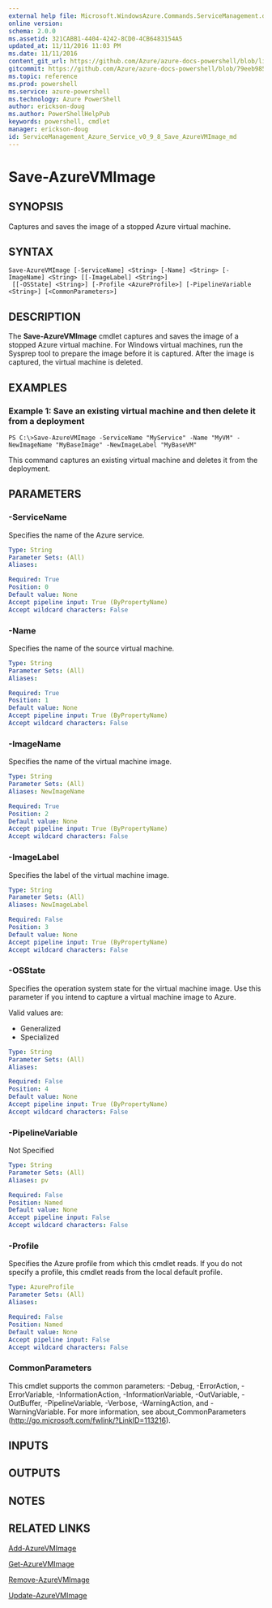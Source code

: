 ```yaml
---
external help file: Microsoft.WindowsAzure.Commands.ServiceManagement.dll-Help.xml
online version: 
schema: 2.0.0
ms.assetid: 321CABB1-4404-4242-8CD0-4CB6483154A5
updated_at: 11/11/2016 11:03 PM
ms.date: 11/11/2016
content_git_url: https://github.com/Azure/azure-docs-powershell/blob/live/azureps-cmdlets-docs/ServiceManagement/Azure.Service/v0.9.8/Save-AzureVMImage.md
gitcommit: https://github.com/Azure/azure-docs-powershell/blob/79eeb985ea480979357fb4695832a0c3d29a48bf/azureps-cmdlets-docs/ServiceManagement/Azure.Service/v0.9.8/Save-AzureVMImage.md
ms.topic: reference
ms.prod: powershell
ms.service: azure-powershell
ms.technology: Azure PowerShell
author: erickson-doug
ms.author: PowerShellHelpPub
keywords: powershell, cmdlet
manager: erickson-doug
id: ServiceManagement_Azure_Service_v0_9_8_Save_AzureVMImage_md
---
```


# Save-AzureVMImage

## SYNOPSIS
Captures and saves the image of a stopped Azure virtual machine.

## SYNTAX

```
Save-AzureVMImage [-ServiceName] <String> [-Name] <String> [-ImageName] <String> [[-ImageLabel] <String>]
 [[-OSState] <String>] [-Profile <AzureProfile>] [-PipelineVariable <String>] [<CommonParameters>]
```

## DESCRIPTION
The **Save-AzureVMImage** cmdlet captures and saves the image of a stopped Azure virtual machine.
For Windows virtual machines, run the Sysprep tool to prepare the image before it is captured.
After the image is captured, the virtual machine is deleted.

## EXAMPLES

### Example 1: Save an existing virtual machine and then delete it from a deployment
```
PS C:\>Save-AzureVMImage -ServiceName "MyService" -Name "MyVM" -NewImageName "MyBaseImage" -NewImageLabel "MyBaseVM"
```

This command captures an existing virtual machine and deletes it from the deployment.

## PARAMETERS

### -ServiceName
Specifies the name of the Azure service.

```yaml
Type: String
Parameter Sets: (All)
Aliases: 

Required: True
Position: 0
Default value: None
Accept pipeline input: True (ByPropertyName)
Accept wildcard characters: False
```

### -Name
Specifies the name of the source virtual machine.

```yaml
Type: String
Parameter Sets: (All)
Aliases: 

Required: True
Position: 1
Default value: None
Accept pipeline input: True (ByPropertyName)
Accept wildcard characters: False
```

### -ImageName
Specifies the name of the virtual machine image.

```yaml
Type: String
Parameter Sets: (All)
Aliases: NewImageName

Required: True
Position: 2
Default value: None
Accept pipeline input: True (ByPropertyName)
Accept wildcard characters: False
```

### -ImageLabel
Specifies the label of the virtual machine image.

```yaml
Type: String
Parameter Sets: (All)
Aliases: NewImageLabel

Required: False
Position: 3
Default value: None
Accept pipeline input: True (ByPropertyName)
Accept wildcard characters: False
```

### -OSState
Specifies the operation system state for the virtual machine image.
Use this parameter if you intend to capture a virtual machine image to Azure.

Valid values are:

- Generalized
- Specialized

```yaml
Type: String
Parameter Sets: (All)
Aliases: 

Required: False
Position: 4
Default value: None
Accept pipeline input: True (ByPropertyName)
Accept wildcard characters: False
```

### -PipelineVariable
Not Specified

```yaml
Type: String
Parameter Sets: (All)
Aliases: pv

Required: False
Position: Named
Default value: None
Accept pipeline input: False
Accept wildcard characters: False
```

### -Profile
Specifies the Azure profile from which this cmdlet reads.
If you do not specify a profile, this cmdlet reads from the local default profile.

```yaml
Type: AzureProfile
Parameter Sets: (All)
Aliases: 

Required: False
Position: Named
Default value: None
Accept pipeline input: False
Accept wildcard characters: False
```

### CommonParameters
This cmdlet supports the common parameters: -Debug, -ErrorAction, -ErrorVariable, -InformationAction, -InformationVariable, -OutVariable, -OutBuffer, -PipelineVariable, -Verbose, -WarningAction, and -WarningVariable. For more information, see about_CommonParameters (http://go.microsoft.com/fwlink/?LinkID=113216).

## INPUTS

## OUTPUTS

## NOTES

## RELATED LINKS

[Add-AzureVMImage](xref:ServiceManagement/Azure.Service/v0.9.8/Add-AzureVMImage.md)

[Get-AzureVMImage](xref:ServiceManagement/Azure.Service/v0.9.8/Get-AzureVMImage.md)

[Remove-AzureVMImage](xref:ServiceManagement/Azure.Service/v0.9.8/Remove-AzureVMImage.md)

[Update-AzureVMImage](xref:ServiceManagement/Azure.Service/v0.9.8/Update-AzureVMImage.md)


